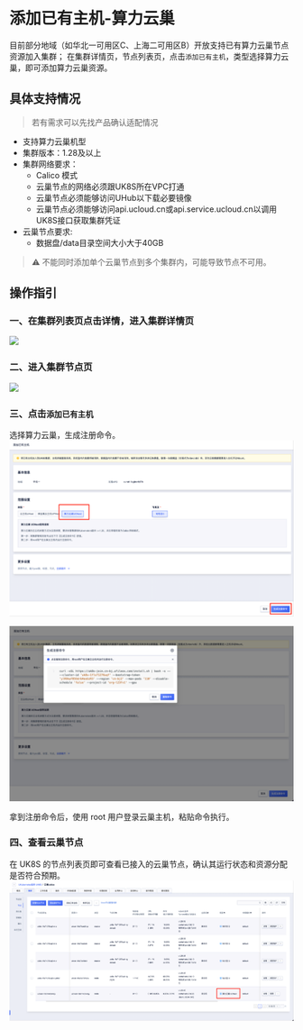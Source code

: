 # 添加已有主机-算力云巢

目前部分地域（如华北一可用区C、上海二可用区B）开放支持已有算力云巢节点资源加入集群； 在集群详情页，节点列表页，点击`添加已有主机`，类型选择算力云巢，即可添加算力云巢资源。

## 具体支持情况

> 若有需求可以先找产品确认适配情况

- 支持算力云巢机型
- 集群版本：1.28及以上
- 集群网络要求：
  - Calico 模式
  - 云巢节点的网络必须跟UK8S所在VPC打通
  - 云巢节点必须能够访问UHub以下载必要镜像
  - 云巢节点必须能够访问api.ucloud.cn或api.service.ucloud.cn以调用UK8S接口获取集群凭证
- 云巢节点要求:
  - 数据盘/data目录空间大小大于40GB

> ⚠️ 不能同时添加单个云巢节点到多个集群内，可能导致节点不可用。

## 操作指引

### 一、在集群列表页点击详情，进入集群详情页

![](/images/userguide/添加已有节点1.png)

### 二、进入集群节点页

![](/images/userguide/添加已有节点2.png)

### 三、点击`添加已有主机`

选择算力云巢，生成注册命令。    
![](/images/userguide/添加已有节点4.png)

![](/images/userguide/添加已有节点5.png)

拿到注册命令后，使用 root 用户登录云巢主机，粘贴命令执行。

### 四、查看云巢节点
在 UK8S 的节点列表页即可查看已接入的云巢节点，确认其运行状态和资源分配是否符合预期。
![](/images/userguide/添加已有节点6.png)